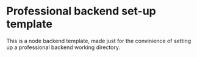# Professional backend set-up template

This is a node backend template, made just for the convinience of setting up a professional backend working directory.